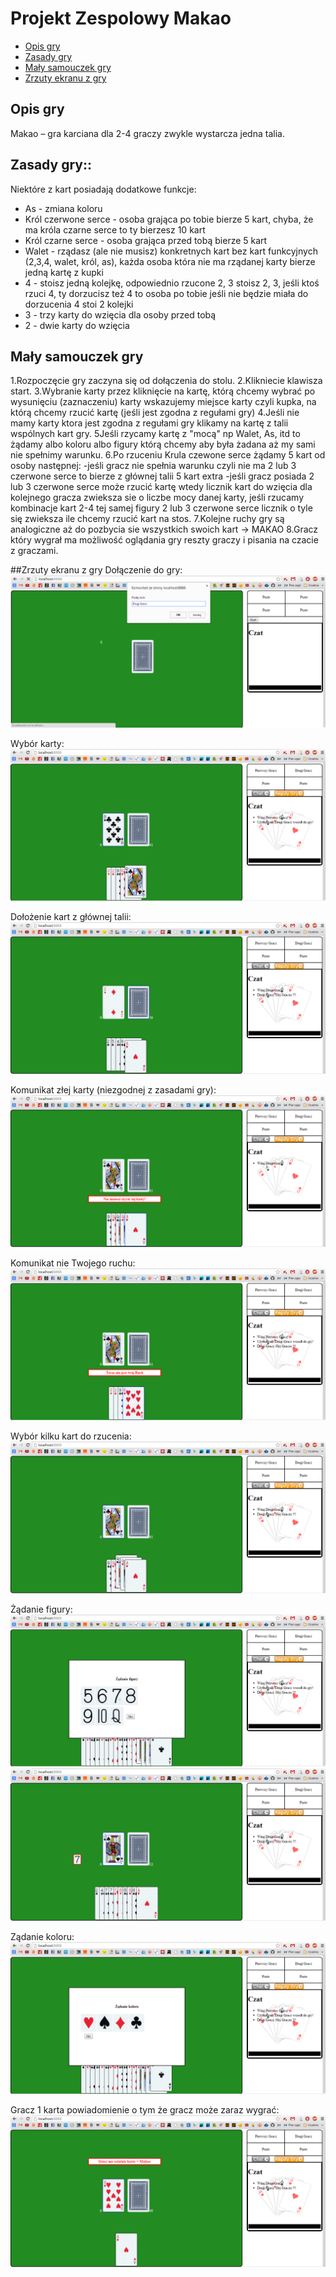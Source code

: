 # Projekt Zespolowy Makao


* [Opis gry](#opis-gry)
* [Zasady gry](#zasady-gry)
* [Mały samouczek gry](#mały-samouczek-gry)
* [Zrzuty ekranu z gry](#zrzuty-ekranu-z-gry)

## Opis gry
Makao – gra karciana dla 2-4 graczy zwykle wystarcza jedna talia.

## Zasady gry::
Niektóre z kart posiadają dodatkowe funkcje:
* As - zmiana koloru
* Król czerwone serce - osoba grająca po tobie bierze 5 kart, chyba, że ma króla czarne serce to ty bierzesz 10 kart
* Król czarne serce - osoba grająca przed tobą bierze 5 kart
* Walet - rządasz (ale nie musisz) konkretnych kart bez kart funkcyjnych (2,3,4, walet, król, as), każda osoba która nie ma rządanej karty bierze jedną kartę z kupki
* 4 - stoisz jedną kolejkę, odpowiednio rzucone 2, 3 stoisz 2, 3, jeśli ktoś rzuci 4, ty dorzucisz też 4 to osoba po tobie jeśli nie będzie miała do dorzucenia 4 stoi 2 kolejki
* 3 - trzy karty do wzięcia dla osoby przed tobą
* 2 - dwie karty do wzięcia

## Mały samouczek gry
1.Rozpoczęcie gry zaczyna się od dołączenia do stolu.
2.Klikniecie klawisza start.
3.Wybranie karty przez kliknięcie na kartę, którą chcemy wybrać po wysunięciu (zaznaczeniu) karty wskazujemy miejsce karty czyli kupka, na którą chcemy rzucić kartę (jeśli jest zgodna z regułami gry)
4.Jeśli nie mamy karty ktora jest zgodna z regułami gry klikamy na kartę z talii wspólnych kart gry.
5Jeśli rzycamy kartę z "mocą" np Walet, As, itd to żądamy albo koloru albo figury którą chcemy aby była żadana aż my sami nie spełnimy warunku.
6.Po rzuceniu Krula czewone serce żądamy 5 kart od osoby następnej:
	-jeśli gracz nie spełnia warunku czyli nie ma 2 lub 3 czerwone serce to bierze z głównej talii 5 kart extra
	-jeśli gracz posiada 2 lub 3 czerwone serce może rzucić kartę wtedy licznik kart do wzięcia dla kolejnego gracza zwieksza sie o liczbe mocy danej karty, jeśli rzucamy kombinacje kart 2-4 tej samej figury 2 lub 3 czerwone serce licznik o tyle się zwieksza ile chcemy rzucić kart na stos.
7.Kolejne ruchy gry są analogiczne aż do pozbycia sie wszystkich swoich kart -> MAKAO
8.Gracz który wygrał ma możliwość oglądania gry reszty graczy i pisania na czacie z graczami.

##Zrzuty ekranu z gry
Dołączenie do gry:
![Wykres1](/images/zrzuty/1.png)

Wybór karty:
![Wykres1](/images/zrzuty/2.png)

Dołożenie kart z głównej talii:
![Wykres1](/images/zrzuty/7.png)	

Komunikat złej karty (niezgodnej z zasadami gry):
![Wykres1](/images/zrzuty/3.png)

Komunikat nie Twojego ruchu:
![Wykres1](/images/zrzuty/4.png)

Wybór kilku kart do rzucenia:
![Wykres1](/images/zrzuty/5.png)

Żądanie figury:
![Wykres1](/images/zrzuty/8.png)
![Wykres1](/images/zrzuty/9.png)

Ządanie koloru:
![Wykres1](/images/zrzuty/10.png)

Gracz 1 karta powiadomienie o tym że gracz może zaraz wygrać:
![Wykres1](/images/zrzuty/6.png)




 


